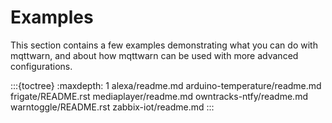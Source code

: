 # Examples

This section contains a few examples demonstrating what you can do with mqttwarn,
and about how mqttwarn can be used with more advanced configurations.

:::{toctree}
:maxdepth: 1
alexa/readme.md
arduino-temperature/readme.md
frigate/README.rst
mediaplayer/readme.md
owntracks-ntfy/readme.md
warntoggle/README.rst
zabbix-iot/readme.md
:::
